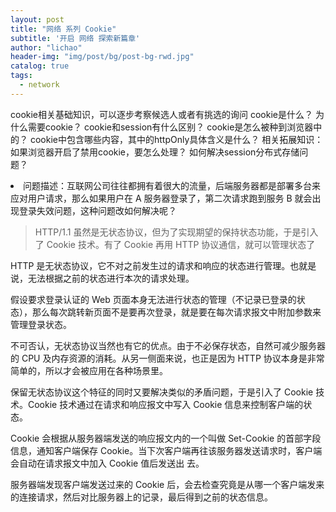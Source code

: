 ```yaml
---
layout: post
title: "网络 系列 Cookie"
subtitle: '开启 网络 探索新篇章'
author: "lichao"
header-img: "img/post/bg/post-bg-rwd.jpg"
catalog: true
tags:
  - network 
---
```



cookie相关基础知识，可以逐步考察候选人或者有挑选的询问
cookie是什么？
为什么需要cookie？
cookie和session有什么区别？
cookie是怎么被种到浏览器中的？
cookie中包含哪些内容，其中的httpOnly具体含义是什么？
相关拓展知识：
如果浏览器开启了禁用cookie，要怎么处理？
如何解决session分布式存储问题？
<li class="ql-indent-1">问题描述：互联网公司往往都拥有着很大的流量，后端服务器都是部署多台来应对用户请求，那么如果用户在 A 服务器登录了，第二次请求跑到服务 B 就会出现登录失效问题，这种问题改如何解决呢？

> HTTP/1.1 虽然是无状态协议，但为了实现期望的保持状态功能，于是引入了 Cookie 技术。有了 Cookie 再用 HTTP 协议通信，就可以管理状态了

HTTP 是无状态协议，它不对之前发生过的请求和响应的状态进行管理。也就是说，无法根据之前的状态进行本次的请求处理。

假设要求登录认证的 Web 页面本身无法进行状态的管理（不记录已登录的状态），那么每次跳转新页面不是要再次登录，就是要在每次请求报文中附加参数来管理登录状态。

不可否认，无状态协议当然也有它的优点。由于不必保存状态，自然可减少服务器的 CPU 及内存资源的消耗。从另一侧面来说，也正是因为 HTTP 协议本身是非常简单的，所以才会被应用在各种场景里。

保留无状态协议这个特征的同时又要解决类似的矛盾问题，于是引入了 Cookie 技术。Cookie 技术通过在请求和响应报文中写入 Cookie 信息来控制客户端的状态。

Cookie 会根据从服务器端发送的响应报文内的一个叫做 Set-Cookie 的首部字段信息，通知客户端保存 Cookie。当下次客户端再往该服务器发送请求时，客户端会自动在请求报文中加入 Cookie 值后发送出
去。

服务器端发现客户端发送过来的 Cookie 后，会去检查究竟是从哪一个客户端发来的连接请求，然后对比服务器上的记录，最后得到之前的状态信息。